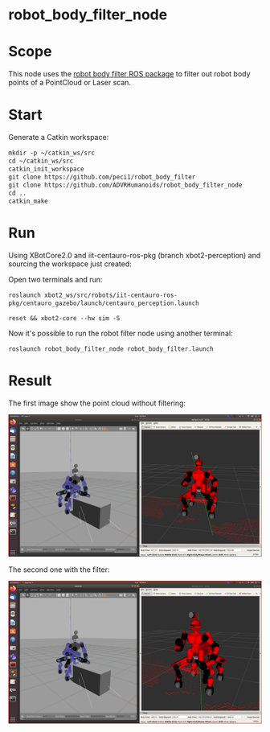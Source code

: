 # robot_body_filter_node

# Scope

This node uses the [robot body filter ROS package](http://wiki.ros.org/robot_body_filter) to filter out robot body points of a PointCloud or Laser scan.

# Start

Generate a Catkin workspace:

```
mkdir -p ~/catkin_ws/src
cd ~/catkin_ws/src
catkin_init_workspace
git clone https://github.com/peci1/robot_body_filter
git clone https://github.com/ADVRHumanoids/robot_body_filter_node
cd ..
catkin_make
```

# Run

Using XBotCore2.0 and iit-centauro-ros-pkg (branch xbot2-perception) and sourcing the workspace just created:

Open two terminals and run:

``` 
roslaunch xbot2_ws/src/robots/iit-centauro-ros-pkg/centauro_gazebo/launch/centauro_perception.launch
```

``` 
reset && xbot2-core --hw sim -S
``` 

Now it's possible to run the robot filter node using another terminal:
``` 
roslaunch robot_body_filter_node robot_body_filter.launch
``` 

# Result

The first image show the point cloud without filtering:

![Raw_PointCloud](https://github.com/ADVRHumanoids/robot_body_filter_node/blob/main/Img/Raw_PointCloud.png)

The second one with the filter:

![PointCloud_Filtered](https://github.com/ADVRHumanoids/robot_body_filter_node/blob/main/Img/PointCloud_Filtered.png)
